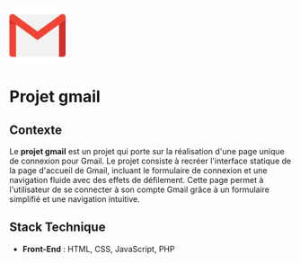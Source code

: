 <img src="./asset/logo_gmail.png" alt="Maison des Ligues" width="100"/>

# Projet gmail

## Contexte

Le **projet gmail** est un projet qui porte sur la réalisation d'une page unique de connexion pour Gmail. Le projet consiste à recréer l'interface statique de la page d'accueil de Gmail, incluant le formulaire de connexion et une navigation fluide avec des effets de défilement. Cette page permet à l'utilisateur de se connecter à son compte Gmail grâce à un formulaire simplifié et une navigation intuitive.

## Stack Technique

- **Front-End** : HTML, CSS, JavaScript, PHP

